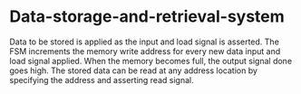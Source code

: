 # Data-storage-and-retrieval-system
Data to be stored is applied as the input and load signal is asserted. The FSM increments the memory write address for every new data input and load signal applied. When the memory becomes full, the output signal done goes high. The stored data can be read at any address location by specifying the address and asserting read signal.

